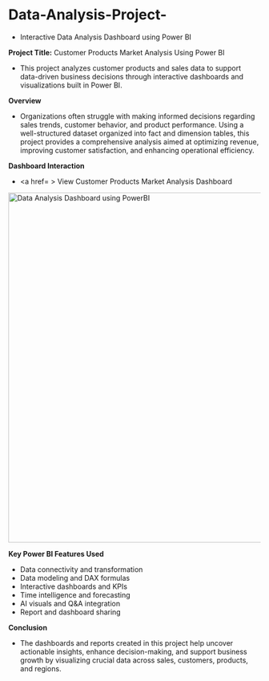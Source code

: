 # Data-Analysis-Project-
- Interactive Data Analysis Dashboard using Power BI

**Project Title:** Customer Products Market Analysis Using Power BI
- This project analyzes customer products and sales data to support data-driven business decisions through interactive dashboards and visualizations built in Power BI.

**Overview**
- Organizations often struggle with making informed decisions regarding sales trends, customer behavior, and product performance. Using a well-structured dataset organized into fact and dimension tables, this project provides a comprehensive analysis aimed at optimizing revenue, improving customer satisfaction, and enhancing operational efficiency.

**Dashboard Interaction**
- <a href= > View Customer Products Market Analysis Dashboard </a>
<img width="1366" height="698" alt="Data Analysis Dashboard using PowerBI" src="https://github.com/user-attachments/assets/1be1eab3-94c1-4062-aefe-61b2a3a7bf73" />

**Key Power BI Features Used**
- Data connectivity and transformation
- Data modeling and DAX formulas
- Interactive dashboards and KPIs
- Time intelligence and forecasting
- AI visuals and Q&A integration
- Report and dashboard sharing

**Conclusion**
- The dashboards and reports created in this project help uncover actionable insights, enhance decision-making, and support business growth by visualizing crucial data across sales, customers, products, and regions.








